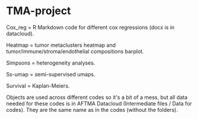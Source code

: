 # TMA-project
Cox_reg = R Markdown code for different cox regressions (docx is in datacloud).

Heatmap = tumor metaclusters heatmap and tumor/immune/stroma/endothelial compositions barplot.

Simpsons = heterogeneity analyses.

Ss-umap = semi-supervised umaps.

Survival = Kaplan-Meiers.

Objects are used across different codes so it's a bit of a mess, but all data needed for these codes is in AFTMA Datacloud (Intermediate files / Data for codes). They are the same name as in the codes (without the folders).
